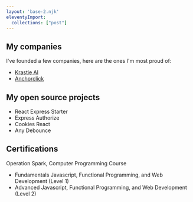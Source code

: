 ```yaml
---
layout: 'base-2.njk'
eleventyImport:
  collections: ["post"]
---
```

             
## My companies

I've founded a few companies, here are the ones I'm most proud of:

- [Krastie AI](https://krastie.ai)
- [Anchorclick](https://anchorclick.com)


## My open source projects

- React Express Starter
- Express Authorize
- Cookies React
- Any Debounce


## Certifications
Operation Spark, Computer Programming Course
- Fundamentals Javascript, Functional Programming, and Web Development (Level 1)
- Advanced Javascript, Functional Programming, and Web Development (Level 2)